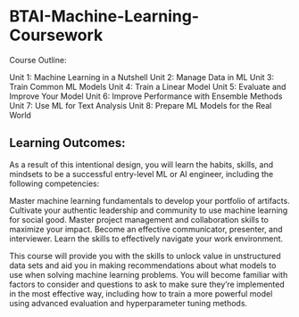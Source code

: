 # BTAI-Machine-Learning-Coursework

Course Outline:

Unit 1: Machine Learning in a Nutshell 
Unit 2: Manage Data in ML
Unit 3: Train Common ML Models
Unit 4: Train a Linear Model
Unit 5: Evaluate and Improve Your Model
Unit 6: Improve Performance with Ensemble Methods
Unit 7: Use ML for Text Analysis
Unit 8: Prepare ML Models for the Real World

## Learning Outcomes:

As a result of this intentional design, you will learn the habits, skills, and mindsets to be a successful entry-level ML or AI engineer, including the following competencies:

Master machine learning fundamentals to develop your portfolio of artifacts.
Cultivate your authentic leadership and community to use machine learning for social good.
Master project management and collaboration skills to maximize your impact.
Become an effective communicator, presenter, and interviewer.
Learn the skills to effectively navigate your work environment. 

This course will provide you with the skills to unlock value in unstructured data sets and aid you in making recommendations about what models to use when solving machine learning problems. You will become familiar with factors to consider and questions to ask to make sure they’re implemented in the most effective way, including how to train a more powerful model using advanced evaluation and hyperparameter tuning methods. 

